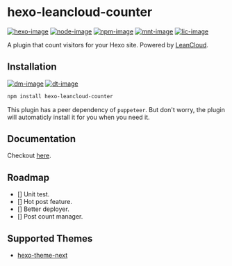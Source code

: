 [hexo-image]: https://img.shields.io/badge/hexo-%3E%3D%203.0-blue.svg
[node-image]: https://img.shields.io/node/v/hexo-leancloud-counter.svg

[mnt-image]: https://img.shields.io/maintenance/yes/2019.svg
[npm-image]: https://badge.fury.io/js/hexo-leancloud-counter.svg
[dm-image]: https://img.shields.io/npm/dm/hexo-leancloud-counter.svg
[dt-image]: https://img.shields.io/npm/dt/hexo-leancloud-counter.svg
[lic-image]: https://img.shields.io/npm/l/hexo-leancloud-counter.svg

[hexo-url]: https://hexo.io
[node-url]: https://nodejs.org/en/download/releases
[npm-url]: https://www.npmjs.com/package/hexo-leancloud-counter

# hexo-leancloud-counter

[![hexo-image]][hexo-url]
[![node-image]][node-url]
[![npm-image]][npm-url]
[![mnt-image]](../../commits/master)
[![lic-image]](LICENSE)

A plugin that count visitors for your Hexo site. Powered by [LeanCloud](https://leancloud.cn).

## Installation

[![dm-image]][npm-url]
[![dt-image]][npm-url]

```sh
npm install hexo-leancloud-counter
```

This plugin has a peer dependency of `puppeteer`. But don't worry, the plugin will automaticly install it for you when you need it.

## Documentation

Checkout [here](https://theme-next.github.io/hexo-leancloud-counter).

## Roadmap

- [] Unit test.
- [] Hot post feature.
- [] Better deployer.
- [] Post count manager.

## Supported Themes

- [hexo-theme-next](https://github.com/theme-next/hexo-theme-next)
